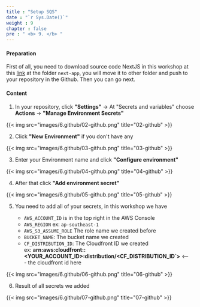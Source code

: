 ```yaml
---
title : "Setup SQS"
date : "`r Sys.Date()`"
weight : 9
chapter : false
pre : " <b> 9. </b> "
---
```


#### Preparation

First of all, you need to download source code NextJS in this workshop at this [link](https://github.com/TsuKpa/001-deploy-static-site-to-s3) at the folder `next-app`, you will move it to other folder and push to your repository in the Github. Then you can go next.

#### Content

1. In your repository, click **"Settings"** -> At "Secrets and variables" choose **Actions** -> **"Manage Environment Secrets"**

{{< img src="images/6.github/02-github.png" title="02-github" >}}

2. Click **"New Environment"** if you don't have any

{{< img src="images/6.github/03-github.png" title="03-github" >}}

3. Enter your Environment name and click **"Configure environment"**

{{< img src="images/6.github/04-github.png" title="04-github" >}}

4. After that click **"Add environment secret"**

{{< img src="images/6.github/05-github.png" title="05-github" >}}

5. You need to add all of your secrets, in this workshop we have

   - `AWS_ACCOUNT_ID` is in the top right in the AWS Console
   - `AWS_REGION` ex: `ap-southeast-1`
   - `AWS_S3_ASSUME_ROLE` The role name we created before
   - `BUCKET_NAME`: The bucket name we created
   - `CF_DISTRIBUTION_ID`: The Cloudfront ID we created \
  ex: **arn:aws:cloudfront::<YOUR_ACCOUNT_ID>:distribution/<CF_DISTRIBUTION_ID`>** <--- the cloudfront id here

{{< img src="images/6.github/06-github.png" title="06-github" >}}

6. Result of all secrets we added

{{< img src="images/6.github/07-github.png" title="07-github" >}}
